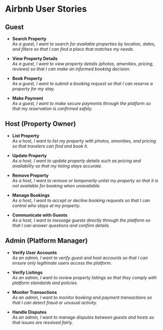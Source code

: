 # Airbnb User Stories  

##  Guest 

- **Search Property**  
  *As a guest, I want to search for available properties by location, dates, and filters so that I can find a place that matches my needs.*  

- **View Property Details**  
  *As a guest, I want to view property details (photos, amenities, pricing, reviews) so that I can make an informed booking decision.*  

- **Book Property**  
  *As a guest, I want to submit a booking request so that I can reserve a property for my stay.*  

- **Make Payment**  
  *As a guest, I want to make secure payments through the platform so that my reservation is confirmed safely.*  




## Host (Property Owner)  

- **List Property**  
  *As a host, I want to list my property with photos, amenities, and pricing so that travelers can find and book it.*  

- **Update Property**  
  *As a host, I want to update property details such as pricing and availability so that my listing stays accurate.*  

- **Remove Property**  
  *As a host, I want to remove or temporarily unlist my property so that it is not available for booking when unavailable.*  

- **Manage Bookings**  
  *As a host, I want to accept or decline booking requests so that I can control who stays at my property.*  

- **Communicate with Guests**  
  *As a host, I want to message guests directly through the platform so that I can answer questions and confirm details.*  




##  Admin (Platform Manager)  

- **Verify User Accounts**  
  *As an admin, I want to verify guest and host accounts so that I can ensure only legitimate users access the platform.*  

- **Verify Listings**  
  *As an admin, I want to review property listings so that they comply with platform standards and policies.*  

- **Monitor Transactions**  
  *As an admin, I want to monitor booking and payment transactions so that I can detect fraud or unusual activity.*  

- **Handle Disputes**  
  *As an admin, I want to manage disputes between guests and hosts so that issues are resolved fairly.*  
